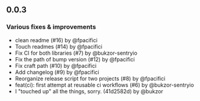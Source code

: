 ## 0.0.3

### Various fixes & improvements

- clean readme (#16) by @fpacifici
- Touch readmes (#14) by @fpacifici
- Fix CI for both libraries (#7) by @bukzor-sentryio
- Fix the path of bump version (#12) by @fpacifici
- Fix craft path (#10) by @fpacifici
- Add changelog (#9) by @fpacifici
- Reorganize release script for two projects (#8) by @fpacifici
- feat(ci): first attempt at reusable ci workflows (#6) by @bukzor-sentryio
- I "touched up" all the things, sorry. (41d2582d) by @bukzor
